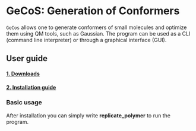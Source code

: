 GeCoS: Generation of Conformers
==============================================================

`GeCos` allows one to generate conformers of small molecules and optimize them using QM tools, such as Gaussian.
The program can be used as a CLI (command line interpreter) or through a graphical interface (GUI).

## User guide

#### [1. Downloads](docs/01-downloads.md)

#### [2. Installation guide](docs/02-installation.md)

### Basic usage
After installation you can simply write **replicate_polymer** to run the program. 
